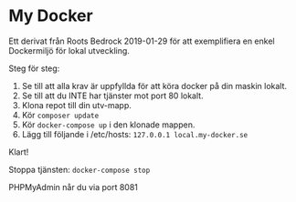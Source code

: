# My Docker

Ett derivat från Roots Bedrock 2019-01-29 för att exemplifiera en enkel Dockermiljö för lokal utveckling.

Steg för steg:

1. Se till att alla krav är uppfyllda för att köra docker på din maskin lokalt.
1. Se till att du INTE har tjänster mot port 80 lokalt.
1. Klona repot till din utv-mapp.
1. Kör `composer update`
1. Kör `docker-compose up` i den klonade mappen.
1. Lägg till följande i /etc/hosts: `127.0.0.1 local.my-docker.se`

Klart!
 
Stoppa tjänsten:
`docker-compose stop`

PHPMyAdmin når du via port 8081
